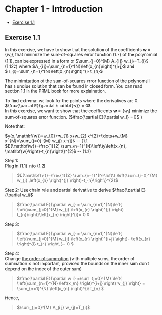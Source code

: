 # Chapter 1 - Introduction
* [Exercise 1.1](##-exercise-1.1)
## Exercise 1.1
In this exercise, we have to show that the solution of the coefficients $\mathbf{w}=\left\{w_{i}\right\}$, that minimize the sum-of-squares error function (1.2) of the polynomial (1.1), can be expressed in a form of $\sum_{j=0}^{M} A_{i j} w_{j}=T_{i}$ (1.122)  where   $A_{i j}=\sum_{n=1}^{N}\left(x_{n}\right)^{i+j}$ and $T_{i}=\sum_{n=1}^{N}\left(x_{n}\right)^{i} t_{n}$        

The minimization of the sum-of-squares error function of the polynomail has a unqiue solution that can be found in closed form.  You can read section 1.1 in the  PRML book for more explaination.         

To find extrema: we look for the points where the derivatives are 0.     
$\frac{\partial E}{\partial \mathbf{w}} = 0$           
  In this exercise, we want to show that the coefficients $\mathbf{w}=\left\{w_{i}\right\}$ minimize the sum-of-squares error function. ($\frac{\partial E}{\partial w_i} = 0$ )             
            
Note that:     

$y(x, \mathbf{w})=w_{0}+w_{1} x+w_{2} x^{2}+\ldots+w_{M} x^{M}=\sum_{j=0}^{M} w_{j} x^{j}$ -- (1.1)     
$E(\mathbf{w})=\frac{1}{2} \sum_{n=1}^{N}\left\{y\left(x_{n}, \mathbf{w}\right)-t_{n}\right\}^{2}$ -- (1.2)         



Step 1:           
Plug in (1.1) into (1.2)      
> $E(\mathbf{w})=\frac{1}{2} \sum_{n=1}^{N}\left\{ \left(\sum_{j=0}^{M} w_{j} \left(x_{n}  \right)^{j}  \right)-t_{n}\right\}^{2}$      

Step 2: 
Use [chain rule](https://www.khanacademy.org/math/differential-calculus/dc-chain) and [partial derivative](https://www.khanacademy.org/math/multivariable-calculus/multivariable-derivatives/partial-derivative-and-gradient-articles/a/introduction-to-partial-derivatives) to derive $\frac{\partial E}{\partial w_i}$       
                          
> $\frac{\partial E}{\partial w_i} = \sum_{n=1}^{N}\left\{ \left(\sum_{j=0}^{M} w_{j} \left(x_{n}  \right)^{j}  \right)-t_{n}\right\}\left(x_{n}  \right)^{i}= 0 $ 

Step 3:            
                          
> $\frac{\partial E}{\partial w_i} = \sum_{n=1}^{N}\left\{ \left(\sum_{j=0}^{M} w_{j} \left(x_{n}  \right)^{i+j}  \right)- \left(x_{n}  \right)^{i} t_{n}  \right\ }= 0 $ 

Step 4:               
Change [the order of summation](https://en.wikipedia.org/wiki/Summation#Identities)   (with multiple sums, the order of summation is not important, provided the bounds on the inner sum don’t depend on the index of the outer sum)                 
> $\frac{\partial E}{\partial w_i} =\sum_{j=0}^{M} \left\{ \left(\sum_{n=1}^{N} \left(x_{n}  \right)^{i+j}  \right)  w_{j} \right\} = \sum_{n=1}^{N} \left(x_{n}  \right)^{i} t_{n}  $ 
                   
Hence,                  
> $\sum_{j=0}^{M} A_{i j} w_{j}=T_{i}$

